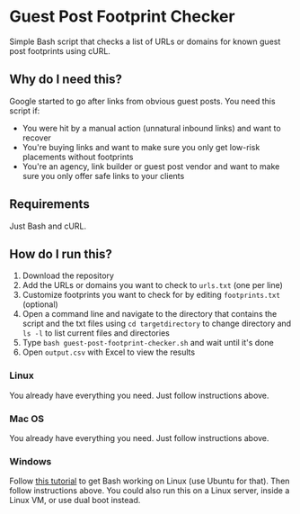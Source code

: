 # Guest Post Footprint Checker
Simple Bash script that checks a list of URLs or domains for known guest post footprints using cURL.

## Why do I need this?
Google started to go after links from obvious guest posts. You need this script if:

- You were hit by a manual action (unnatural inbound links) and want to recover
- You're buying links and want to make sure you only get low-risk placements without footprints
- You're an agency, link builder or guest post vendor and want to make sure you only offer safe links to your clients

## Requirements
Just Bash and cURL.

## How do I run this?
1. Download the repository
2. Add the URLs or domains you want to check to `urls.txt` (one per line)
3. Customize footprints you want to check for by editing `footprints.txt` (optional)
4. Open a command line and navigate to the directory that contains the script and the txt files using `cd targetdirectory` to change directory and `ls -l` to list current files and directories
5. Type `bash guest-post-footprint-checker.sh` and wait until it's done
6. Open `output.csv` with Excel to view the results

### Linux
You already have everything you need. Just follow instructions above.

### Mac OS
You already have everything you need. Just follow instructions above.

### Windows
Follow [this tutorial](https://itsfoss.com/install-bash-on-windows/) to get Bash working on Linux (use Ubuntu for that). Then follow instructions above. You could also run this on a Linux server, inside a Linux VM, or use dual boot instead.
